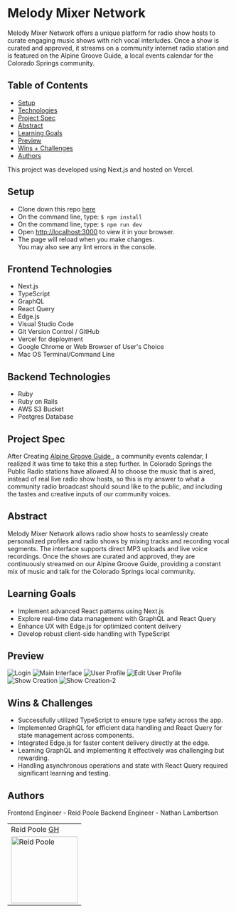 # Melody Mixer Network

Melody Mixer Network offers a unique platform for radio show hosts to curate engaging music shows with rich vocal interludes. Once a show is curated and approved, it streams on a community internet radio station and is featured on the Alpine Groove Guide, a local events calendar for the Colorado Springs community.

## Table of Contents
  - [Setup](#setup)
  - [Technologies](#technologies)
  - [Project Spec](#project-spec)
  - [Abstract](#abstract)
  - [Learning Goals](#learning-goals)
  - [Preview](#preview)
  - [Wins + Challenges](#wins-and-challenges)
  - [Authors](#Authors)

This project was developed using Next.js and hosted on Vercel.

## Setup

- Clone down this repo [here](https://github.com/rpoole444/melodyMixerNetwork/)
- On the command line, type: `$ npm install`
- On the command line, type: `$ npm run dev`
- Open [http://localhost:3000](http://localhost:3000) to view it in your browser.
- The page will reload when you make changes.\
You may also see any lint errors in the console.

## Frontend Technologies
  - Next.js
  - TypeScript
  - GraphQL
  - React Query
  - Edge.js
  - Visual Studio Code
  - Git Version Control / GitHub
  - Vercel for deployment
  - Google Chrome or Web Browser of User's Choice
  - Mac OS Terminal/Command Line

## Backend Technologies
  - Ruby
  - Ruby on Rails
  - AWS S3 Bucket
  - Postgres Database

## Project Spec
After Creating [Alpine Groove Guide ](https://github.com/rpoole444/cos-livewire-fe), a community events calendar, I realized it was time to take this a step further. In Colorado Springs the Public Radio stations have allowed AI to choose the music that is aired, instead of real live radio show hosts, so this is my answer to what a community radio broadcast should sound like to the public, and including the tastes and creative inputs of our community voices. 

## Abstract 

Melody Mixer Network allows radio show hosts to seamlessly create personalized profiles and radio shows by mixing tracks and recording vocal segments. The interface supports direct MP3 uploads and live voice recordings. Once the shows are curated and approved, they are continuously streamed on our Alpine Groove Guide, providing a constant mix of music and talk for the Colorado Springs local community.

## Learning Goals

- Implement advanced React patterns using Next.js
- Explore real-time data management with GraphQL and React Query
- Enhance UX with Edge.js for optimized content delivery
- Develop robust client-side handling with TypeScript

## Preview 

![Login](https://github.com/rpoole444/melodyMixerNetwork/assets/111818942/e2cadaba-5d61-4a3f-8b75-38a932df82b5)
![Main Interface](https://github.com/rpoole444/melodyMixerNetwork/assets/111818942/82ce9bc8-bbbf-4bd5-9dbf-4cdee1e0ea65)
![User Profile](https://github.com/rpoole444/melodyMixerNetwork/assets/111818942/e317e27c-f814-4852-bdb6-64ce57edad25)
![Edit User Profile](https://github.com/rpoole444/melodyMixerNetwork/assets/111818942/af596445-dd8f-4cfd-8110-0a2d9874d96a)
![Show Creation](https://github.com/rpoole444/melodyMixerNetwork/assets/111818942/0b30a35e-8491-4cf4-904e-61f803c56a58)
![Show Creation-2](https://github.com/rpoole444/melodyMixerNetwork/assets/111818942/1d5ab880-fc3e-43c8-bad3-12a50a6ecf56)


## Wins & Challenges

- Successfully utilized TypeScript to ensure type safety across the app.
- Implemented GraphQL for efficient data handling and React Query for state management across components.
- Integrated Edge.js for faster content delivery directly at the edge.
- Learning GraphQL and implementing it effectively was challenging but rewarding.
- Handling asynchronous operations and state with React Query required significant learning and testing.

## Authors

Frontend Engineer - Reid Poole
Backend Engineer - Nathan Lambertson

<table>
    <tr>
      <td> Reid Poole <a href="https://github.com/rpoole444">GH</a></td>
    </tr>
<td><img src="https://github.com/rpoole444/melodyMixerNetwork/assets/111818942/c91e49d8-e9f0-4974-a2cc-c5c049c940ca" alt="Reid Poole"
 width="150" height="auto" /></td>
</table>

